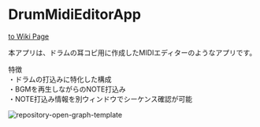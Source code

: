 # DrumMidiEditorApp

[to Wiki Page](../../wiki)

本アプリは、ドラムの耳コピ用に作成したMIDIエディターのようなアプリです。  

特徴  
・ドラムの打込みに特化した構成  
・BGMを再生しながらのNOTE打込み  
・NOTE打込み情報を別ウィンドウでシーケンス確認が可能  

![repository-open-graph-template](https://user-images.githubusercontent.com/97685486/178355753-de62187b-35ab-4065-b777-3e2bad152415.png)
